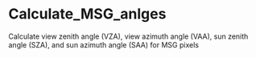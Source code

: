# Calculate_MSG_anlges
Calculate view zenith angle (VZA), view azimuth angle (VAA), sun zenith angle (SZA), and sun azimuth angle (SAA) for MSG pixels
